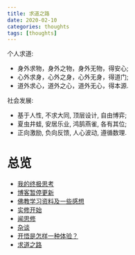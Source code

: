 ```yaml
---
title: 求道之路
date: 2020-02-10
categories: thoughts
tags: [thoughts]
---
```


个人求道:
- 身外求物，身外之物，身外无物，得安心;
- 心外求身，心外之身，心外无身，得道门;
- 道外求心，道外之心，道外无心，得本源.


社会发展:
- 基于人性, 不求大同, 顶层设计, 自由博弈;
- 夏虫井蛙, 安居乐业, 鸿鹄燕雀, 各有其位;
- 正向激励, 负向反馈, 人心波动, 遵循数理.



# 总览
- [我的终极思考](https://draapho.github.io/2017/10/09/1728-ultimatethink/)
- [博客暂停更新](https://draapho.github.io/2018/04/12/1815-suspend/)
- [佛教学习资料及一些感想](https://draapho.github.io/2018/07/08/1818-buddhism/)
- [实修开始](https://draapho.github.io/2018/11/29/1819-start-meditation/)
- [闻思修](https://draapho.github.io/2018/12/27/1820-meditation-LCP/)
- [杂谈](https://draapho.github.io/2019/03/19/1901-tittle-tattle/)
- [开悟是怎样一种体验？](https://draapho.github.io/2019/07/26/1910-satori/)
- [求道之路](https://draapho.github.io/2020/02/10/2002-seeker/)

